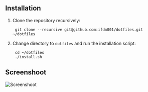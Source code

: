 ## Installation

1. Clone the repository recursively:

        git clone --recursive git@github.com:ifdm001/dotfiles.git ~/dotfiles

2. Change directory to `dotfiles` and run the installation script:

        cd ~/dotfiles
        ./install.sh

## Screenshoot
![Screenshoot](https://github.com/martxel/dotfiles/raw/master/screenshoot.png "Screenshoot")
